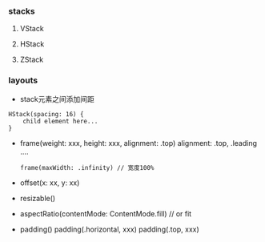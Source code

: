 ### stacks 

1. VStack


2. HStack


3. ZStack


### layouts 

* stack元素之间添加间距
```
HStack(spacing: 16) {
	child element here...	
}
```

* frame(weight: xxx, height: xxx, alignment: .top)
	alignment: .top, .leading ....

	```
	frame(maxWidth: .infinity) // 宽度100%
	```

* offset(x: xx, y: xx)

* resizable()

* aspectRatio(contentMode: ContentMode.fill) // or fit

* padding() 
	padding(.horizontal, xxx)
	padding(.top, xxx)


